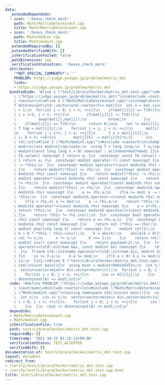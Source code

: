 ```yaml
---
data:
  _extendedDependsOn:
  - icon: ':heavy_check_mark:'
    path: Math/MatrixDeterminant.cpp
    title: Math/MatrixDeterminant.cpp
  - icon: ':heavy_check_mark:'
    path: Math/modint.cpp
    title: Math/modint.cpp
  _extendedRequiredBy: []
  _extendedVerifiedWith: []
  _isVerificationFailed: false
  _pathExtension: cpp
  _verificationStatusIcon: ':heavy_check_mark:'
  attributes:
    '*NOT_SPECIAL_COMMENTS*': ''
    PROBLEM: https://judge.yosupo.jp/problem/matrix_det
    links:
    - https://judge.yosupo.jp/problem/matrix_det
  bundledCode: "#line 1 \"test/LibraryChecker/matrix_det.test.cpp\"\n#define PROBLEM\
    \ \"https://judge.yosupo.jp/problem/matrix_det\"\n\n#include <iostream>\n#include\
    \ <vector>\n\n#line 2 \"Math/MatrixDeterminant.cpp\"\n\ntemplate<typename T>\n\
    T determinant(std::vector<std::vector<T>> mat){\n  int n = mat.size();\n  T ret\
    \ = 1;\n  for(int i = 0; i < n; ++i){\n    if(mat[i][i] == T(0)){\n      for(int\
    \ j = i+1; j < n; ++j){\n        if(mat[j][i] != T(0)){\n          ret *= -1;\n\
    \          swap(mat[j],mat[i]);\n          break;\n        }\n      }\n    }\n\
    \    if(mat[i][i] == T(0))\n      return 0;\n\n    ret *= mat[i][i];\n    const\
    \ T tmp = mat[i][i];\n    for(int j = i; j < n; ++j)\n      mat[i][j] /= tmp;\n\
    \n    for(int j = i+1; j < n; ++j){\n      T x = mat[j][i];\n      for(int k =\
    \ i; k < n; ++k){\n        mat[j][k] -= mat[i][k]*x;\n      }\n    }\n  }\n  return\
    \ ret;\n}\n#line 2 \"Math/modint.cpp\"\n#include <cassert>\n\ntemplate<long long\
    \ mod>\nclass modint{\nprivate:\n  using T = long long;\n  T a;\npublic:\n  constexpr\
    \ modint(const long long x = 0) noexcept : a((x%mod+mod)%mod) {}\n  constexpr\
    \ T& value() noexcept { return a; }\n  constexpr const T& value() const noexcept\
    \ { return a; }\n  constexpr modint operator-() const noexcept {\n    return modint(0)\
    \ -= *this;\n  }\n  constexpr modint operator+(const modint& rhs) const noexcept\
    \ {\n    return modint(*this) += rhs;\n  }\n  constexpr modint operator-(const\
    \ modint& rhs) const noexcept {\n    return modint(*this) -= rhs;\n  }\n  constexpr\
    \ modint operator*(const modint& rhs) const noexcept {\n    return modint(*this)\
    \ *= rhs;\n  }\n  constexpr modint operator/(const modint& rhs) const noexcept\
    \ {\n    return modint(*this) /= rhs;\n  }\n  constexpr modint& operator+=(const\
    \ modint& rhs) noexcept {\n    a += rhs.a;\n    if(a >= mod) a -= mod;\n    return\
    \ *this;\n  }\n  constexpr modint& operator-=(const modint& rhs) noexcept {\n\
    \    if(a < rhs.a) a += mod;\n    a -= rhs.a;\n    return *this;\n  }\n  constexpr\
    \ modint& operator*=(const modint& rhs) noexcept {\n    a = a*rhs.a%mod;\n   \
    \ return *this;\n  }\n  constexpr modint& operator/=(const modint& rhs) noexcept\
    \ {\n    return *this *= rhs.inv();\n  }\n  constexpr bool operator==(const modint&\
    \ rhs) const noexcept {\n    return a == rhs.a;\n  }\n  constexpr bool operator!=(const\
    \ modint& rhs) const noexcept {\n    return not (*this == rhs);\n  }\n  constexpr\
    \ modint pow(long long k) const noexcept {\n    modint ret(1);\n    modint x =\
    \ k > 0 ? *this : this->inv();\n    k = abs(k);\n    while(k > 0){\n      if(k&1)\
    \ ret *= x;\n      x *= x;\n      k >>= 1;\n    }\n    return ret;\n  }\n  constexpr\
    \ modint inv() const noexcept {\n    return pow(mod-2);\n  }\n  friend std::ostream&\
    \ operator<<(std::ostream &os, const modint &X) noexcept {\n    return os << X.a;\n\
    \  }\n  friend std::istream& operator>>(std::istream &is, modint &X) noexcept\
    \ {\n    is >> X.a;\n    X.a %= mod;\n    if(X.a < 0) X.a += mod;\n    return\
    \ is;\n  }\n};\n#line 8 \"test/LibraryChecker/matrix_det.test.cpp\"\n\nusing namespace\
    \ std;\n\nint main(){\n  using mint = modint<998244353>;\n  int n;\n  cin >> n;\n\
    \  vector<vector<mint>> A(n,vector<mint>(n));\n  for(int i = 0; i < n; ++i){\n\
    \    for(int j = 0; j < n; ++j){\n      cin >> A[i][j];\n    }\n  }\n  cout <<\
    \ determinant(A) << endl;\n}\n"
  code: "#define PROBLEM \"https://judge.yosupo.jp/problem/matrix_det\"\n\n#include\
    \ <iostream>\n#include <vector>\n\n#include \"Math/MatrixDeterminant.cpp\"\n#include\
    \ \"Math/modint.cpp\"\n\nusing namespace std;\n\nint main(){\n  using mint = modint<998244353>;\n\
    \  int n;\n  cin >> n;\n  vector<vector<mint>> A(n,vector<mint>(n));\n  for(int\
    \ i = 0; i < n; ++i){\n    for(int j = 0; j < n; ++j){\n      cin >> A[i][j];\n\
    \    }\n  }\n  cout << determinant(A) << endl;\n}\n"
  dependsOn:
  - Math/MatrixDeterminant.cpp
  - Math/modint.cpp
  isVerificationFile: true
  path: test/LibraryChecker/matrix_det.test.cpp
  requiredBy: []
  timestamp: '2021-10-15 01:32:12+09:00'
  verificationStatus: TEST_ACCEPTED
  verifiedWith: []
documentation_of: test/LibraryChecker/matrix_det.test.cpp
layout: document
redirect_from:
- /verify/test/LibraryChecker/matrix_det.test.cpp
- /verify/test/LibraryChecker/matrix_det.test.cpp.html
title: test/LibraryChecker/matrix_det.test.cpp
---
```

